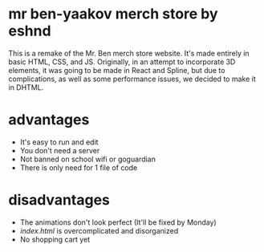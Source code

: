 # mr ben-yaakov merch store by eshnd
This is a remake of the Mr. Ben merch store website. It's made entirely in basic HTML, CSS, and JS. Originally, in an attempt to incorporate 3D elements, it was going to be made in React and Spline, but due to complications, as well as some performance issues, we decided to make it in DHTML.  

# advantages  
- It's easy to run and edit  
- You don't need a server  
- Not banned on school wifi or goguardian
- There is only need for 1 file of code

# disadvantages
- The animations don't look perfect (It'll be fixed by Monday)
- _index.html_ is overcomplicated and disorganized
- No shopping cart yet 
